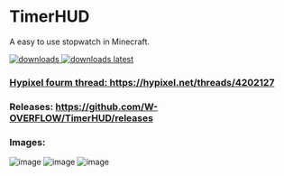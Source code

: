 # TimerHUD

A easy to use stopwatch in Minecraft.

<a href="https://github.com/Qalcyo/TimerHUD/releases" target="_blank">
<img alt="downloads" src="https://img.shields.io/github/downloads/Qalcyo/TimerHUD/total?color=F5C400&style=for-the-badge" /> <img alt="downloads latest" src="https://img.shields.io/github/downloads-pre/Qalcyo/TimerHUD/latest/total?color=F5C400&style=for-the-badge" />

### Hypixel fourm thread: https://hypixel.net/threads/4202127

### Releases: https://github.com/W-OVERFLOW/TimerHUD/releases

### Images:
![image](https://user-images.githubusercontent.com/45589059/117296749-a0753100-ae9f-11eb-9b27-25b8c5ccaa03.png)
![image](https://user-images.githubusercontent.com/45589059/117296755-a2d78b00-ae9f-11eb-8618-5dd81e51868f.png)
![image](https://user-images.githubusercontent.com/45589059/117296763-a4a14e80-ae9f-11eb-9a2a-9aabc93e1901.png)
